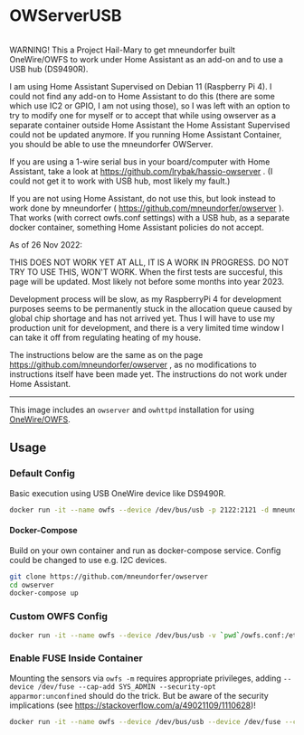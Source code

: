 # OWServerUSB

|   |   |   |   |   |
| - | - | - | - | - |


WARNING! This a Project Hail-Mary to get mneundorfer built OneWire/OWFS to work under Home Assistant as an add-on and to use a USB hub (DS9490R). 

I am using Home Assistant Supervised on Debian 11 (Raspberry Pi 4). I could not find any add-on to Home Assistant to do this (there are some which use IC2 or GPIO, I am not using those), so I was left with an option to try to modify one for myself or to accept that while using owserver as a separate container outside Home Assistant the Home Assistant Supervised could not be updated anymore. If you running Home Assistant Container, you should be able to use the mneundorfer OWServer.

If you are using a 1-wire serial bus in your board/computer with Home Assistant, take a look at https://github.com/lrybak/hassio-owserver . (I could not get it to work with USB hub, most likely my fault.)

If you are not using Home Assistant, do not use this, but look instead to work done by mneundorfer ( https://github.com/mneundorfer/owserver ). That works (with correct owfs.conf settings) with a USB hub, as a separate docker container, something Home Assistant policies do not accept. 

As of 26 Nov 2022:

THIS DOES NOT WORK YET AT ALL, IT IS A WORK IN PROGRESS. DO NOT TRY TO USE THIS, WON'T WORK. When the first tests are succesful, this page will be updated. Most likely not before some months into year 2023.

Development process will be slow, as my RaspberryPi 4 for development purposes seems to be permanently stuck in the allocation queue caused by global  chip shortage and has not arrived yet. Thus I will have to use my production unit for development, and there is a very limited time window I can take it off from regulating heating of my house. 

The instructions below are the same as on the page https://github.com/mneundorfer/owserver , as no modifications to instructions itself have been made yet. The instructions do not work under Home Assistant. 

-----

This image includes an `owserver` and `owhttpd` installation for using [OneWire/OWFS](http://owfs.org/).

## Usage

### Default Config
Basic execution using USB OneWire device like DS9490R.
```bash
docker run -it --name owfs --device /dev/bus/usb -p 2122:2121 -d mneundorfer/owserver:latest
```
#### Docker-Compose
Build on your own container and run as docker-compose service. Config could be changed to use e.g. I2C devices.

```bash
git clone https://github.com/mneundorfer/owserver
cd owserver
docker-compose up
```

### Custom OWFS Config

```bash
docker run -it --name owfs --device /dev/bus/usb -v `pwd`/owfs.conf:/etc/owfs.conf:ro -p 2122:2121 -d mneundorfer/owserver:latest
```

### Enable FUSE Inside Container

Mounting the sensors via `owfs -m` requires appropriate privileges, adding `--device /dev/fuse --cap-add SYS_ADMIN --security-opt apparmor:unconfined` should do the trick. But be aware of the security implications (see  https://stackoverflow.com/a/49021109/1110628)!

```bash
docker run -it --name owfs --device /dev/bus/usb --device /dev/fuse --cap-add SYS_ADMIN --security-opt apparmor:unconfined -p 2122:2121 -d mneundorfer/owserver:latest
```
